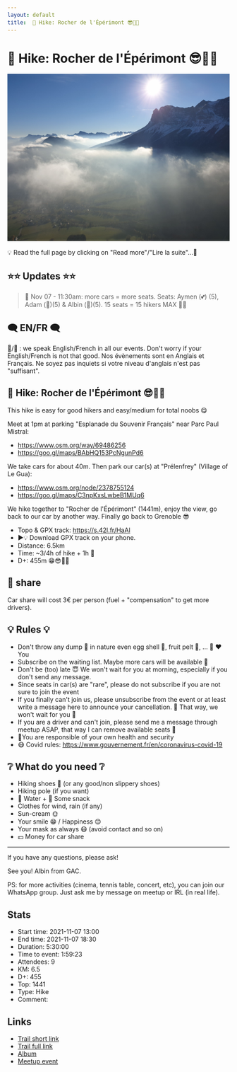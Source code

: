 ```yaml
---
layout: default
title:  🥾 Hike: Rocher de l'Épérimont 😎🍁🍂
---
```


#  🥾 Hike: Rocher de l'Épérimont 😎🍁🍂

![2021-11-07](../img/orig/2021-11-07.jpg)

💡 Read the full page by clicking on "Read more"/"Lire la suite"...💜

##  ⭐⭐ Updates ⭐⭐ 
> 📅 Nov 07 - 11:30am: more cars = more seats. Seats: Aymen (💕) (5), Adam (💖)(5) & Albin (🌭)(5). 15 seats = 15 hikers MAX 🚶‍♂️

##  🗨️ EN/FR 🗨️ 
🦅/🐓 : we speak English/French in all our events. Don't worry if your English/French is not that good. Nos évènements sont en Anglais et Français. Ne soyez pas inquiets si votre niveau d'anglais n'est pas "suffisant".

##  🥾 Hike: Rocher de l'Épérimont 😎🍁🍂 
This hike is easy for good hikers and easy/medium for total noobs 😋

Meet at 1pm at parking "Esplanade du Souvenir Français" near Parc Paul Mistral:
- https://www.osm.org/way/69486256
- https://goo.gl/maps/BAbHQ153PcNgunPd6

We take cars for about 40m. Then park our car(s) at "Prélenfrey" (Village of Le Gua):
- https://www.osm.org/node/2378755124
- https://goo.gl/maps/C3npKxsLwbeB1MUq6

We hike together to "Rocher de l'Épérimont" (1441m), enjoy the view, go back to our car by another way. Finally go back to Grenoble 😎

* Topo & GPX track: https://s.42l.fr/HaAl
* ▶💡 Download GPX track on your phone.
* Distance: 6.5km
* Time: ~3/4h of hike + 1h 🚗
* D+: 455m 😁😎🦔🐓

##  🚗 share 
Car share will cost 3€ per person (fuel + "compensation" to get more drivers).

##  💡 Rules 💡 
- Don't throw any dump 🚮 in nature even egg shell 🥚, fruit pelt 🍌, ... 🌳 ❤️ You
- Subscribe on the waiting list. Maybe more cars will be available 🚗
- Don't be (too) late 😇 We won't wait for you at morning, especially if you don't send any message.
- Since seats in car(s) are "rare", please do not subscribe if you are not sure to join the event
- If you finally can't join us, please unsubscribe from the event or at least write a message here to announce your cancellation. 💜 That way, we won't wait for you 💜
- If you are a driver and can't join, please send me a message through meetup ASAP, that way I can remove available seats 🚗
- 💟You are responsible of your own health and security
- 😷 Covid rules: https://www.gouvernement.fr/en/coronavirus-covid-19

##  ❔ What do you need ❔ 
- Hiking shoes 🥾 (or any good/non slippery shoes)
- Hiking pole (if you want)
- 🧃 Water + 🍫 Some snack
- Clothes for wind, rain (if any)
- Sun-cream 🌞
- Your smile 😁 / Happiness 😊
- Your mask as always 😷 (avoid contact and so on)
- 💵 Money for car share

-----------------------
If you have any questions, please ask!

See you! Albin from GAC.

PS: for more activities (cinema, tennis table, concert, etc), you can join our WhatsApp group. Just ask me by message on meetup or IRL (in real life).

## Stats

- Start time: 2021-11-07 13:00
- End time: 2021-11-07 18:30
- Duration: 5:30:00
- Time to event: 1:59:23
- Attendees: 9
- KM: 6.5
- D+: 455
- Top: 1441
- Type: Hike
- Comment: 

## Links

- [Trail short link](https://s.42l.fr/HaAl)
- [Trail full link]()
- [Album](https://binnette.github.io/GacImg2021/2021-11-07-🥾-Hike-Rocher-de-lEperimont-😎🍁🍂.html)
- [Meetup event](https://www.meetup.com/grenoble-adventure-club-english-french/events/281924819/)
